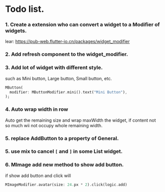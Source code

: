 # Todo list.
### 1. Create a extension who can convert a widget to a Modifier of widgets.

lear:
https://pub-web.flutter-io.cn/packages/widget_modifier

### 2. Add refresh component to the widget_modifier.

### 3. Add lot of widget with different style.

such as Mini button, Large button, Small button, etc. 

```dart
MButton(
  modifier: MButtonModifier.mini().text("Mini Button"),
);
```

### 4. Auto wrap width in row
Auto get the remaining size and wrap maxWidth the widget, if content not so much 
wii not occupy whole remaining width.


### 5. replace AddButton to a property of General.
 
### 5. use mix to cancel `[` and `]` in some List widget.

### 6. MImage add new method to show add button.
if show add button and click will 
```dart 
MImageModifier.avatar(size: 24.px * 2).click(logic.add)
```